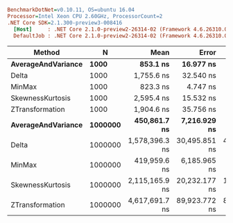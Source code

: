 ``` ini

BenchmarkDotNet=v0.10.11, OS=ubuntu 16.04
Processor=Intel Xeon CPU 2.60GHz, ProcessorCount=2
.NET Core SDK=2.1.300-preview3-008416
  [Host]     : .NET Core 2.1.0-preview2-26314-02 (Framework 4.6.26310.01), 64bit RyuJIT
  DefaultJob : .NET Core 2.1.0-preview2-26314-02 (Framework 4.6.26310.01), 64bit RyuJIT


```
|             Method |       N |           Mean |         Error |        StdDev |
|------------------- |-------- |---------------:|--------------:|--------------:|
| **AverageAndVariance** |    **1000** |       **853.1 ns** |     **16.977 ns** |     **18.165 ns** |
|              Delta |    1000 |     1,755.6 ns |     32.540 ns |     30.438 ns |
|             MinMax |    1000 |       823.3 ns |      4.747 ns |      4.441 ns |
|   SkewnessKurtosis |    1000 |     2,595.4 ns |     15.532 ns |     14.528 ns |
|    ZTransformation |    1000 |     1,904.6 ns |     35.756 ns |     78.486 ns |
| **AverageAndVariance** | **1000000** |   **450,861.7 ns** |  **7,216.929 ns** |  **6,026.462 ns** |
|              Delta | 1000000 | 1,578,396.3 ns | 30,495.851 ns | 42,750.924 ns |
|             MinMax | 1000000 |   419,959.6 ns |  6,185.965 ns |  5,786.355 ns |
|   SkewnessKurtosis | 1000000 | 2,115,165.9 ns | 20,232.177 ns | 17,935.296 ns |
|    ZTransformation | 1000000 | 4,617,691.7 ns | 89,923.772 ns | 84,114.744 ns |
